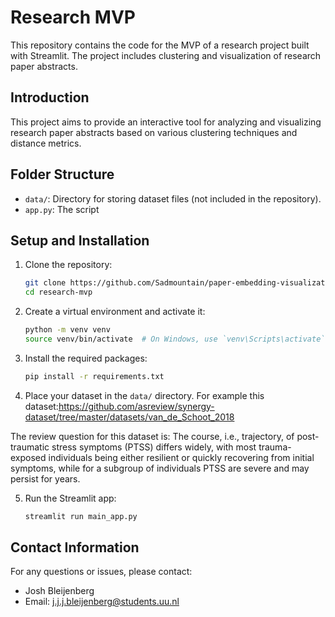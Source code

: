 
# Research MVP

This repository contains the code for the MVP of a research project built with Streamlit. The project includes clustering and visualization of research paper abstracts.

## Introduction
This project aims to provide an interactive tool for analyzing and visualizing research paper abstracts based on various clustering techniques and distance metrics.

## Folder Structure


- `data/`: Directory for storing dataset files (not included in the repository).
- `app.py`: The script


## Setup and Installation

1. Clone the repository:
    ```sh
    git clone https://github.com/Sadmountain/paper-embedding-visualization
    cd research-mvp
    ```

2. Create a virtual environment and activate it:
    ```sh
    python -m venv venv
    source venv/bin/activate  # On Windows, use `venv\Scripts\activate`
    ```

3. Install the required packages:
    ```sh
    pip install -r requirements.txt
    ```

4. Place your dataset in the `data/` directory. For example this dataset:https://github.com/asreview/synergy-dataset/tree/master/datasets/van_de_Schoot_2018

The review question for this dataset is: 
The course, i.e., trajectory, of post-traumatic stress symptoms (PTSS) differs widely, with most trauma-exposed individuals being either resilient or quickly recovering from initial symptoms, while for a subgroup of individuals PTSS are severe and may persist for years.



5. Run the Streamlit app:
    ```sh
    streamlit run main_app.py
    ```

## Contact Information

For any questions or issues, please contact:
- Josh Bleijenberg
- Email: j.j.j.bleijenberg@students.uu.nl